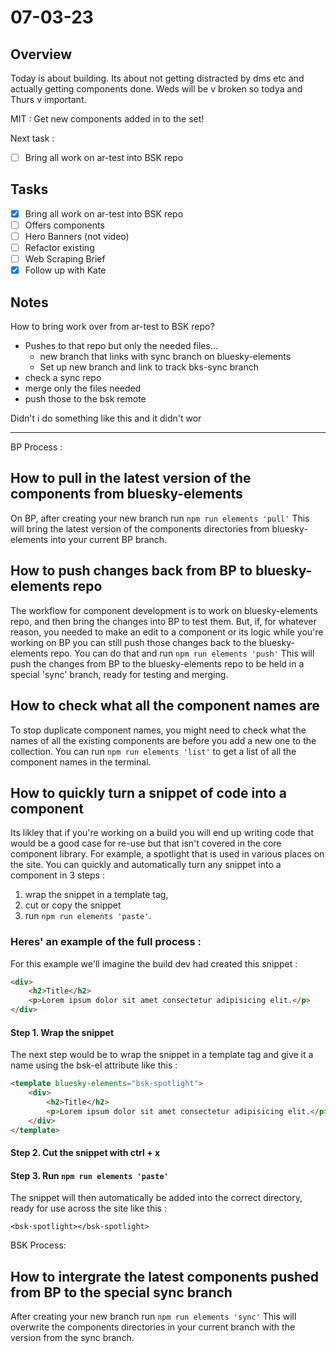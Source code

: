 # 07-03-23

## Overview

Today is about building. Its about not getting distracted by dms etc and actually getting components done. Weds will be v broken so todya and Thurs v important.

MIT :
Get new components added in to the set!

Next task :
- [ ] Bring all work on ar-test into BSK repo

## Tasks
- [x] Bring all work on ar-test into BSK repo
- [ ] Offers components
- [ ] Hero Banners (not video)
- [ ] Refactor existing
- [ ] Web Scraping Brief
- [x] Follow up with Kate

## Notes

How to bring work over from ar-test to BSK repo?
- Pushes to that repo but only the needed files...
    - new branch that links with sync branch on bluesky-elements
    - Set up new branch and link to track bks-sync branch
- check a sync repo
- merge only the files needed
- push those to the bsk remote

Didn't i do something like this and it didn't wor

<hr/>

BP Process :

## How to pull in the latest version of the components from bluesky-elements
On BP, after creating your new branch run `npm run elements 'pull'`
This will bring the latest version of the components directories from bluesky-elements into your current BP branch.

## How to push changes back from BP to bluesky-elements repo
The workflow for component development is to work on bluesky-elements repo, and then bring the changes into BP to test them.
But, if, for whatever reason, you needed to make an edit to a component or its logic while you're working on BP you can still push those changes back to the bluesky-elements repo.
You can do that and run `npm run elements 'push'`
This will push the changes from BP to the bluesky-elements repo to be held in a special 'sync' branch, ready for testing and merging.

## How to check what all the component names are
To stop duplicate component names, you might need to check what the names of all the existing components are before you add a new one to the collection.
You can run `npm run elements 'list'` to get a list of all the component names in the terminal.

## How to quickly turn a snippet of code into a component

Its likley that if you're working on a build you will end up writing code that would be a good case for re-use but that isn't covered in the core component library. For example, a spotlight that is used in various places on the site.
You can quickly and automatically turn any snippet into a component in 3 steps :

1. wrap the snippet in a template tag,
2. cut or copy the snippet
3. run `npm run elements 'paste'`.

### Heres' an example of the full process :

For this example we'll imagine the build dev had created this snippet :
```html
<div>
    <h2>Title</h2>
    <p>Lorem ipsum dolor sit amet consectetur adipisicing elit.</p>
</div>
```

#### Step 1. Wrap the snippet
The next step would be to wrap the snippet in a template tag and give it a name using the bsk-el attribute like this :

```html
<template bluesky-elements="bsk-spotlight">
    <div>
        <h2>Title</h2>
        <p>Lorem ipsum dolor sit amet consectetur adipisicing elit.</p>
    </div>
</template>
```

#### Step 2. Cut the snippet with ctrl + x

#### Step 3. Run `npm run elements 'paste'`

The snippet will then automatically be added into the correct directory, ready for use across the site like this :

`<bsk-spotlight></bsk-spotlight>`


BSK Process:
## How to intergrate the latest components pushed from BP to the special sync branch
After creating your new branch run `npm run elements 'sync'`
This will overwrite the components directories in your current branch with the version from the sync branch.